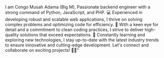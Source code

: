 I am Congo Musah Adama (Big M), Passionate backend engineer with a strong command of Python, JavaScript, and PHP. 💻 Experienced in developing robust and scalable web applications, I thrive on solving complex problems and optimizing code for efficiency. 🚀 With a keen eye for detail and a commitment to clean coding practices, I strive to deliver high-quality solutions that exceed expectations. 🌟 Constantly learning and exploring new technologies, I stay up-to-date with the latest industry trends to ensure innovative and cutting-edge development. Let's connect and collaborate on exciting projects! 👨‍💻"


<!---
CongoMusahAdama/CongoMusahAdama is a ✨ special ✨ repository because its `README.md` (this file) appears on your GitHub profile.
You can click the Preview link to take a look at your changes.
--->
